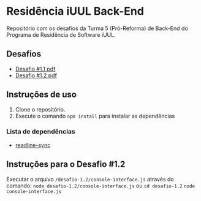 # Residência iUUL Back-End

Repositório com os desafios da Turma 5 (Pró-Reforma) de Back-End do Programa de Residência de Software iUUL.

## Desafios

- [Desafio #1.1 pdf](https://drive.google.com/file/d/1WVoTXJa3N19elFRc8NEYV93_iK7un0KP/view?usp=sharing)
- [Desafio #1.2 pdf](https://drive.google.com/file/d/1Narz77T-hQhfRCtibwEP_26nROmekFHt/view?usp=sharing)

## Instruções de uso

1. Clone o repositório.
2. Execute o comando `npm install` para instalar as dependências 

### Lista de dependências
- [readline-sync](https://www.npmjs.com/package/readline-sync)

## Instruções para o Desafio #1.2

Executar o arquivo `/desafio-1.2/console-interface.js` através do comando: 
`node desafio-1.2/console-interface.js`
ou
`cd desafio-1.2`
`node console-interface.js`